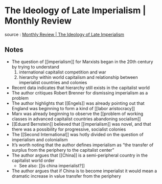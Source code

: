 # The Ideology of Late Imperialism | Monthly Review

source
: [Monthly Review | The Ideology of Late Imperialism](https://monthlyreview.org/2021/03/01/the-ideology-of-late-imperialism/)


## Notes

-   The question of [[imperialism]] for Marxists began in the 20th century by trying to understand
    1.  international capitalist competition and war
    2.  hierarchy within world capitalism and relationship between imperialist countries and colonies
-   Recent data indicates that hierarchy still exists in the capitalist world
-   The author critiques Robert Brenner for dismissing imperialism as a problem
-   The author highlights that [[Engels]] was already pointing out that England was beginning to form a kind of [[labor aristocracy]]
-   Marx was already beginning to observe the [[problem of working classes in advanced capitalist countries abandoning socialism]]
-   [[Eduard Bernstein]] believed that [[imperialism]] was novel, and that there was a possibility for progressive, socialist colonies
-   The [[Second International]] was hotly divided on the question of imperialism and colonialism
-   It&rsquo;s worth noting that the author defines imperialism as &ldquo;the transfer of surplus from the periphery to the capitalist center&rdquo;
-   The author argues that [[China]] is a semi-peripheral country in the capitalist world order
    -   See also: [[is china imperialist?]]
-   The author argues that if China is to become imperialist it would mean a dramatic increase in value transfer from the periphery

